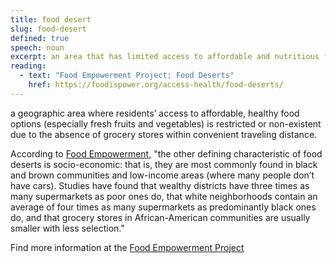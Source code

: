 ```yaml
---
title: food desert
slug: food-desert
defined: true
speech: noun
excerpt: an area that has limited access to affordable and nutritious food
reading:
  - text: "Food Empowerment Project: Food Deserts"
    href: https://foodispower.org/access-health/food-deserts/
---
```


a geographic area where residents’ access to affordable, healthy food options (especially fresh fruits and vegetables) is restricted or non-existent due to the absence of grocery stores within convenient traveling distance.

According to [Food Empowerment](https://foodispower.org/access-health/food-deserts/), "the other defining characteristic of food deserts is socio-economic: that is, they are most commonly found in black and brown communities and low-income areas (where many people don’t have cars). Studies have found that wealthy districts have three times as many supermarkets as poor ones do, that white neighborhoods contain an average of four times as many supermarkets as predominantly black ones do, and that grocery stores in African-American communities are usually smaller with less selection."

Find more information at the [Food Empowerment Project](https://foodispower.org/access-health/food-deserts/)
